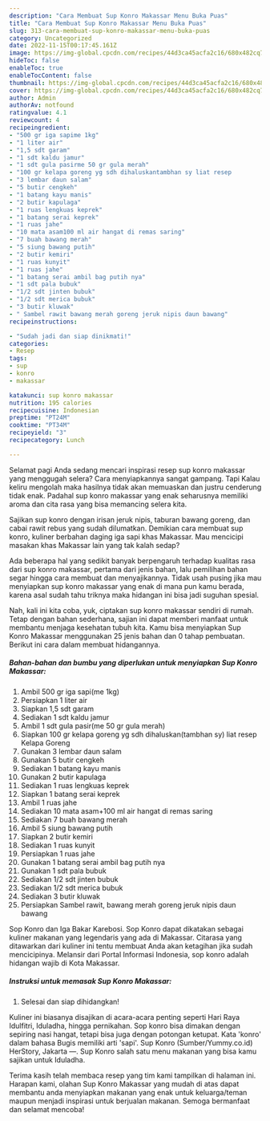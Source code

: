 ```yaml
---
description: "Cara Membuat Sup Konro Makassar Menu Buka Puas"
title: "Cara Membuat Sup Konro Makassar Menu Buka Puas"
slug: 313-cara-membuat-sup-konro-makassar-menu-buka-puas
category: Uncategorized
date: 2022-11-15T00:17:45.161Z
image: https://img-global.cpcdn.com/recipes/44d3ca45acfa2c16/680x482cq70/sup-konro-makassar-foto-resep-utama.jpg
hideToc: false
enableToc: true
enableTocContent: false
thumbnail: https://img-global.cpcdn.com/recipes/44d3ca45acfa2c16/680x482cq70/sup-konro-makassar-foto-resep-utama.jpg
cover: https://img-global.cpcdn.com/recipes/44d3ca45acfa2c16/680x482cq70/sup-konro-makassar-foto-resep-utama.jpg
author: Admin
authorAv: notfound
ratingvalue: 4.1
reviewcount: 4
recipeingredient:
- "500 gr iga sapime 1kg"
- "1 liter air"
- "1,5 sdt garam"
- "1 sdt kaldu jamur"
- "1 sdt gula pasirme 50 gr gula merah"
- "100 gr kelapa goreng yg sdh dihaluskantambhan sy liat resep                      Kelapa Goreng"
- "3 lembar daun salam"
- "5 butir cengkeh"
- "1 batang kayu manis"
- "2 butir kapulaga"
- "1 ruas lengkuas keprek"
- "1 batang serai keprek"
- "1 ruas jahe"
- "10 mata asam100 ml air hangat di remas saring"
- "7 buah bawang merah"
- "5 siung bawang putih"
- "2 butir kemiri"
- "1 ruas kunyit"
- "1 ruas jahe"
- "1 batang serai ambil bag putih nya"
- "1 sdt pala bubuk"
- "1/2 sdt jinten bubuk"
- "1/2 sdt merica bubuk"
- "3 butir kluwak"
- " Sambel rawit bawang merah goreng jeruk nipis daun bawang"
recipeinstructions:

- "Sudah jadi dan siap dinikmati!"
categories:
- Resep
tags:
- sup
- konro
- makassar

katakunci: sup konro makassar 
nutrition: 195 calories
recipecuisine: Indonesian
preptime: "PT24M"
cooktime: "PT34M"
recipeyield: "3"
recipecategory: Lunch

---
```



Selamat pagi Anda sedang mencari inspirasi resep sup konro makassar yang menggugah selera? Cara menyiapkannya sangat gampang. Tapi Kalau keliru mengolah maka hasilnya tidak akan memuaskan dan justru cenderung tidak enak. Padahal sup konro makassar yang enak seharusnya memiliki aroma dan cita rasa yang bisa memancing selera kita.


Sajikan sup konro dengan irisan jeruk nipis, taburan bawang goreng, dan cabai rawit rebus yang sudah dilumatkan. Demikian cara membuat sup konro, kuliner berbahan daging iga sapi khas Makassar. Mau mencicipi masakan khas Makassar lain yang tak kalah sedap?

Ada beberapa hal yang sedikit banyak berpengaruh terhadap kualitas rasa dari sup konro makassar, pertama dari jenis bahan, lalu pemilihan bahan segar hingga cara membuat dan menyajikannya. Tidak usah pusing jika mau menyiapkan sup konro makassar yang enak di mana pun kamu berada, karena asal sudah tahu triknya maka hidangan ini bisa jadi suguhan spesial.


Nah, kali ini kita coba, yuk, ciptakan sup konro makassar sendiri di rumah. Tetap dengan bahan sederhana, sajian ini dapat memberi manfaat untuk membantu menjaga kesehatan tubuh kita. Kamu bisa menyiapkan Sup Konro Makassar menggunakan 25 jenis bahan dan 0 tahap pembuatan. Berikut ini cara dalam membuat hidangannya.

<!--inarticleads1-->

##### Bahan-bahan dan bumbu yang diperlukan untuk menyiapkan Sup Konro Makassar:

1. Ambil 500 gr iga sapi(me 1kg)
1. Persiapkan 1 liter air
1. Siapkan 1,5 sdt garam
1. Sediakan 1 sdt kaldu jamur
1. Ambil 1 sdt gula pasir(me 50 gr gula merah)
1. Siapkan 100 gr kelapa goreng yg sdh dihaluskan(tambhan sy) liat resep                      Kelapa Goreng
1. Gunakan 3 lembar daun salam
1. Gunakan 5 butir cengkeh
1. Sediakan 1 batang kayu manis
1. Gunakan 2 butir kapulaga
1. Sediakan 1 ruas lengkuas keprek
1. Siapkan 1 batang serai keprek
1. Ambil 1 ruas jahe
1. Sediakan 10 mata asam+100 ml air hangat di remas saring
1. Sediakan 7 buah bawang merah
1. Ambil 5 siung bawang putih
1. Siapkan 2 butir kemiri
1. Sediakan 1 ruas kunyit
1. Persiapkan 1 ruas jahe
1. Gunakan 1 batang serai ambil bag putih nya
1. Gunakan 1 sdt pala bubuk
1. Sediakan 1/2 sdt jinten bubuk
1. Sediakan 1/2 sdt merica bubuk
1. Sediakan 3 butir kluwak
1. Persiapkan  Sambel rawit, bawang merah goreng jeruk nipis daun bawang


Sop Konro dan Iga Bakar Karebosi. Sop Konro dapat dikatakan sebagai kuliner makanan yang legendaris yang ada di Makassar. Citarasa yang ditawarkan dari kuliner ini tentu membuat Anda akan ketagihan jika sudah mencicipinya. Melansir dari Portal Informasi Indonesia, sop konro adalah hidangan wajib di Kota Makassar. 

<!--inarticleads2-->

##### Instruksi untuk memasak Sup Konro Makassar:


1. Selesai dan siap dihidangkan!

Kuliner ini biasanya disajikan di acara-acara penting seperti Hari Raya Idulfitri, Iduladha, hingga pernikahan. Sop konro bisa dimakan dengan sepiring nasi hangat, tetapi bisa juga dengan potongan ketupat. Kata &#39;konro&#39; dalam bahasa Bugis memiliki arti &#39;sapi&#39;. Sup Konro (Sumber/Yummy.co.id) HerStory, Jakarta —. Sup Konro salah satu menu makanan yang bisa kamu sajikan untuk Iduladha. 

Terima kasih telah membaca resep yang tim kami tampilkan di halaman ini. Harapan kami, olahan Sup Konro Makassar yang mudah di atas dapat membantu anda menyiapkan makanan yang enak untuk keluarga/teman maupun menjadi inspirasi untuk berjualan makanan. Semoga bermanfaat dan selamat mencoba!
